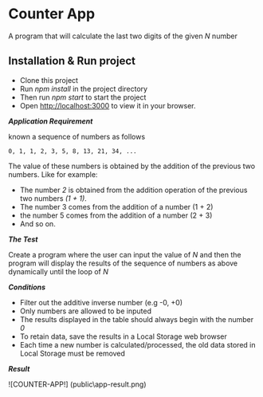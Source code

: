 # Counter App

A program that will calculate the last two digits of the given _N_ number

## Installation & Run project

- Clone this project
- Run _npm install_ in the project directory
- Then run _npm start_ to start the project
- Open [http://localhost:3000](http://localhost:3000) to view it in your browser.

**_Application Requirement_**

known a sequence of numbers as follows

```
0, 1, 1, 2, 3, 5, 8, 13, 21, 34, ...
```

The value of these numbers is obtained by the addition of the previous two numbers. Like for example:

- The number _2_ is obtained from the addition operation of the previous two numbers _(1 + 1)_.
- The number 3 comes from the addition of a number (1 + 2)
- the number 5 comes from the addition of a number (2 + 3)
- And so on.

**_The Test_**

Create a program where the user can input the value of _N_ and then the program will display the results of the sequence of numbers as above dynamically until the loop of _N_

**_Conditions_**

- Filter out the additive inverse number (e.g -0, +0)
- Only numbers are allowed to be inputed
- The results displayed in the table should always begin with the number _0_
- To retain data, save the results in a Local Storage web browser
- Each time a new number is calculated/processed, the old data stored in Local Storage must be removed

**_Result_**

![COUNTER-APP!] (public\app-result.png)
